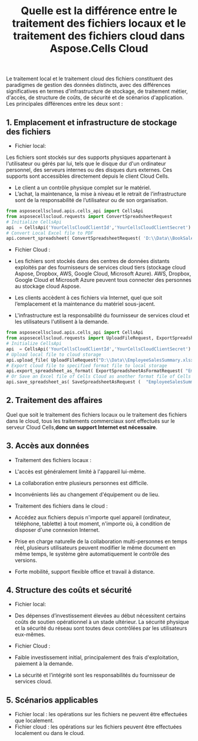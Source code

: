 ﻿---
title: Quelle est la différence entre le traitement des fichiers locaux et le traitement des fichiers cloud dans Aspose.Cells Cloud
second_title: Documen
ArticleTitle: What is the difference between local file processing and cloud file processing in Aspose.Cells Cloud
linktitle: Traitement de fichiers local vs. traitement de fichiers dans le cloud
type: docs
url: /fr/learn/local-file-processing-vs-cloud-file-processing/
description: Quelle est la différence entre le traitement local et le traitement cloud ? Le traitement local et le traitement cloud sont deux paradigmes de gestion des données fondamentalement différents, avec des différences significatives en termes d'infrastructure de stockage, de traitement métier, d'accès, de structure de coûts, de sécurité et de scénarios d'application.
weight: 10
kwords: Excel Cloud API, REST, Tableur, PDF, CSV, Json, Markdown, Traitement de fichiers local vs. Traitement de fichiers cloud
---
Le traitement local et le traitement cloud des fichiers constituent des paradigmes de gestion des données distincts, avec des différences significatives en termes d'infrastructure de stockage, de traitement métier, d'accès, de structure de coûts, de sécurité et de scénarios d'application. Les principales différences entre les deux sont :

## 1. Emplacement et infrastructure de stockage des fichiers

- Fichier local:

Les fichiers sont stockés sur des supports physiques appartenant à l'utilisateur ou gérés par lui, tels que le disque dur d'un ordinateur personnel, des serveurs internes ou des disques durs externes. Ces supports sont accessibles directement depuis le client Cloud Cells.
 - Le client a un contrôle physique complet sur le matériel.
 - L’achat, la maintenance, la mise à niveau et le retrait de l’infrastructure sont de la responsabilité de l’utilisateur ou de son organisation.

```Python
from asposecellscloud.apis.cells_api import CellsApi
from asposecellscloud.requests import ConvertSpreadsheetRequest
# Initialize CellsApi
api  = CellsApi('YourCellsCloudClientId','YourCellsCloudClientSecret')
# Convert Local Excel file to PDF
api.convert_spreadsheet( ConvertSpreadsheetRequest( 'D:\\Data\\BookSales.xlsx', "pdf" ) , local_outpath = "BookSales.pdf")

```

- Fichier Cloud :

 - Les fichiers sont stockés dans des centres de données distants exploités par des fournisseurs de services cloud tiers (stockage cloud Aspose, Dropbox, AWS, Google Cloud, Microsoft Azure). AWS, Dropbox, Google Cloud et Microsoft Azure peuvent tous connecter des personnes au stockage cloud Aspose.
 - Les clients accèdent à ces fichiers via Internet, quel que soit l’emplacement et la maintenance du matériel sous-jacent.
 - L'infrastructure est la responsabilité du fournisseur de services cloud et les utilisateurs l'utilisent à la demande.

```Python
from asposecellscloud.apis.cells_api import CellsApi
from asposecellscloud.requests import UploadFileRequest, ExportSpreadsheetAsFormatRequest, SaveSpreadsheetAsRequest
# Initialize CellsApi
api  = CellsApi('YourCellsCloudClientId','YourCellsCloudClientSecret')
# Upload local file to cloud storage
api.upload_file( UploadFileRequest("D:\\Data\\EmployeeSalesSummary.xlsx", "PythonSDK/EmployeeSalesSummary.xlsx"))
# Export cloud file to specified format file to local storage
api.export_spreadsheet_as_format( ExportSpreadsheetAsFormatRequest( "EmployeeSalesSummary.xlsx","pdf" ,folder= "PythonSDK"  ) , local_outpath="D:\\DataOutput\\EmployeeSalesSummary.pdf" )
# Or Save an Excel file of Cells Cloud as another format file of Cells Cloud. 
api.save_spreadsheet_as( SaveSpreadsheetAsRequest (  "EmployeeSalesSummary.xlsx","pdf" ,folder= RemoteFolder ) )

```

## 2. Traitement des affaires

Quel que soit le traitement des fichiers locaux ou le traitement des fichiers dans le cloud, tous les traitements commerciaux sont effectués sur le serveur Cloud Cells,**donc un support Internet est nécessaire**.

## 3. Accès aux données

- Traitement des fichiers locaux :

 - L'accès est généralement limité à l'appareil lui-même.
 - La collaboration entre plusieurs personnes est difficile.
 - Inconvénients liés au changement d'équipement ou de lieu.

- Traitement des fichiers dans le cloud :

 - Accédez aux fichiers depuis n'importe quel appareil (ordinateur, téléphone, tablette) à tout moment, n'importe où, à condition de disposer d'une connexion Internet.
 - Prise en charge naturelle de la collaboration multi-personnes en temps réel, plusieurs utilisateurs peuvent modifier le même document en même temps, le système gère automatiquement le contrôle des versions.
 - Forte mobilité, support flexible office et travail à distance.
  
## 4. Structure des coûts et sécurité

- Fichier local:
  
 - Des dépenses d’investissement élevées au début nécessitent certains coûts de soutien opérationnel à un stade ultérieur.
 La sécurité physique et la sécurité du réseau sont toutes deux contrôlées par les utilisateurs eux-mêmes.

- Fichier Cloud :

 - Faible investissement initial, principalement des frais d'exploitation, paiement à la demande.
 - La sécurité et l’intégrité sont les responsabilités du fournisseur de services cloud.

## 5. Scénarios applicables

- Fichier local : les opérations sur les fichiers ne peuvent être effectuées que localement.
- Fichier cloud : les opérations sur les fichiers peuvent être effectuées localement ou dans le cloud.
